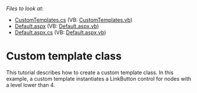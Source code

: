 <!-- default file list -->
*Files to look at*:

* [CustomTemplates.cs](./CS/WebSite/App_Code/TreeList/CustomTemplates.cs) (VB: [CustomTemplates.vb](./VB/WebSite/App_Code/TreeList/CustomTemplates.vb))
* [Default.aspx](./CS/WebSite/Default.aspx) (VB: [Default.aspx.vb](./VB/WebSite/Default.aspx.vb))
* [Default.aspx.cs](./CS/WebSite/Default.aspx.cs) (VB: [Default.aspx.vb](./VB/WebSite/Default.aspx.vb))
<!-- default file list end -->
# Custom template class


<p>This tutorial describes how to create a custom template class. In this example, a custom template instantiates a LinkButton control for nodes with a level lower than 4.</p>

<br/>



